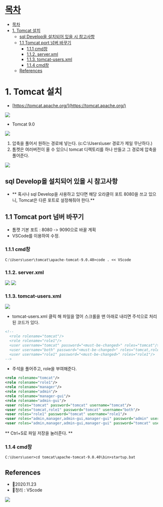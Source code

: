# [목차](#목차)
- [목차](#목차)
- [1. Tomcat 설치](#1-tomcat-설치)
  - [sql Develop을 설치되어 있을 시 참고사항](#sql-develop을-설치되어-있을-시-참고사항)
  - [1.1 Tomcat port 넘버 바꾸기](#11-tomcat-port-넘버-바꾸기)
    - [1.1.1 cmd창](#111-cmd창)
    - [1.1.2. server.xml](#112-serverxml)
    - [1.1.3. tomcat-users.xml](#113-tomcat-usersxml)
    - [1.1.4 cmd창](#114-cmd창)
  - [References](#references)

# 1. Tomcat 설치
- [https://tomcat.apache.org/](https://tomcat.apache.org/)

![](https://images.velog.io/images/withcolinsong/post/093e856c-30af-4782-a5aa-d17833444321/image.png)



- Tomcat 9.0 

![](https://images.velog.io/images/withcolinsong/post/d6697ddd-7ecb-4693-bbe3-31fc485e8a9a/image.png)

1. 압축을 풀어서 원하는 경로에 넣는다. (c:C:\Users\user 경로가 제일 무난하다.)
2. 톰켓은 여러버전이 올 수 있으니 tomcat 디렉토리를 하나 만들고 그 경로에 압축을 풀어준다.

![](https://images.velog.io/images/withcolinsong/post/d38f4913-5826-4eb6-96de-ce550115eae0/image.png)

## sql Develop을 설치되어 있을 시 참고사항
- ** 혹시나 sql Develop을 사용하고 있다면 해당 오라클이 포트 8080을 쓰고 있으니, 
Tomcat은 다른 포트로 설정해줘야 한다.** 
  
  
## 1.1 Tomcat port 넘버 바꾸기

- 톰캣 기본 포트 : 8080 -> 9090으로 바꿀 계획
- VSCode를 이용하여 수정.
### 1.1.1 cmd창
```txt
C:\Users\user\tomcat\apache-tomcat-9.0.40>code . << VScode 
```

### 1.1.2. server.xml
![](https://images.velog.io/images/withcolinsong/post/4b722a49-8c32-446f-b8b0-fd2754ea5ac3/image.png)
![](https://images.velog.io/images/withcolinsong/post/1ef00c17-4b66-45f7-b22e-e315284b3516/image.png)

### 1.1.3. tomcat-users.xml
![](https://images.velog.io/images/withcolinsong/post/978c6878-539b-4431-9681-9f09b48b7556/image.png)
- tomcat-users.xml 클릭 해 파일을 열어 스크롤을 맨 아래로 내리면 주석으로 처리 된 코드가 있다.
```xml
<!--
  <role rolename="tomcat"/>
  <role rolename="role1"/>
  <user username="tomcat" password="<must-be-changed>" roles="tomcat"/>
  <user username="both" password="<must-be-changed>" roles="tomcat,role1"/>
  <user username="role1" password="<must-be-changed>" roles="role1"/>
-->
```
- 주석을 풀어주고, role을 부여해준다.
```xml
<role rolename="tomcat"/>
<role rolename="role1"/>
<role rolename="manager"/>
<role rolename="admin"/>
<role rolename="manager-gui"/>
<role rolename="admin-gui"/>
<user roles="tomcat" password="tomcat" username="tomcat"/>
<user roles="tomcat,role1" password="tomcat" username="both"/>
<user roles="role1" password="tomcat" username="role1"/>
<user roles="admin,manager,admin-gui,manager-gui" password="admin" username="admin"/>
<user roles="admin,manager,admin-gui,manager-gui" password="tomcat" username="tomcat"/>
```

** Ctrl+S로 파일 저장을 눌러준다. **

### 1.1.4 cmd창
```txt
C:\Users\user>cd tomcat\apache-tomcat-9.0.40\bin>startup.bat
```

## References
- 🎈2020.11.23
- 🎈정리 : VScode

![](https://images.velog.io/images/withcolinsong/post/8dc5159f-5174-49f0-8cca-748d6cd38345/image.png)
